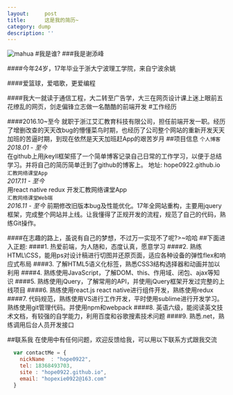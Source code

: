 ```yaml
---
layout:     post
title:      这是我的简历~
category: dump
description: ''
---
```

![mahua](mahua-logo.jpg)
#我是谁?
###我是谢添峰

####今年24岁，17年毕业于浙大宁波理工学院，来自宁波余姚

####爱篮球，爱唱歌，更爱编程

####我大一就读于通信工程，大二转至广告学，大三在网页设计课上迷上眼前五花缭乱的网页，剑走偏锋立志做一名酷酷的前端开发 
#工作经历

####2016.10~至今 就职于浙江艾汇教育科技有限公司，担任前端开发一职。经历了增删改查的天天改bug的懵懂菜鸟时期，也经历了公司整个网站的重新开发天天加班的苦逼时期，到现在依然是天天加班赶App的艰苦岁月
##项目信息
`个人博客`  
*2018.01 - 至今*  
在github上用jkeyll框架搭了一个简单博客记录自己日常的工作学习，以便于总结学习。并将自己的简历简单迁到了github的博客上。
地址: hope0922.github.io  
`汇教网络课堂App`  
*2017.11 - 至今*  
用react native redux 开发汇教网络课堂App  
`汇教网络课堂Web端`  
*2016.11 - 至今*
前期修改旧版本bug及性能优化。17年全网站重构，主要用jquery框架，完成整个网站并上线。让我懂得了正规开发的流程，规范了自己的代码，熟练Git操作。

####在志趣的路上，虽说有自己的梦想，不过万一实现不了呢?>~哈哈
##下面进入正题:
####1. 热爱前端，为人随和，态度认真，愿意学习
####2. 熟练HTML\CSS，能用ps对设计稿进行切图并还原页面，适应各种设备的弹性flex和响应式布局
####3. 了解HTML5语义化标签，熟悉CSS3结构选择器和动画并加以利用
####4. 熟练使用JavaScript，了解DOM、this、作用域、闭包、ajax等知识
####5. 熟练使用jQuery，了解常用的API，并使用jQuery框架开发过完整的上线项目
####6. 熟练使用react.js react native进行组件开发，熟练使用redux
####7. 代码规范，熟练使用VS进行工作开发，平时使用sublime进行开发学习。熟练使用git管理代码。并使用npm和webpack
####8. 英语六级，能阅读英文技术文档，有较强的自学能力，利用百度和谷歌搜素技术问题
####9. 熟悉.net，熟练调用后台人员开发接口

##联系我
在使用中有任何问题，欢迎反馈给我，可以用以下联系方式跟我交流

```javascript
  var contactMe = {
    nickName  : "hope0922",
    tel: 18368493703,
    site : "hope0922.github.io",
    email: "hopexie0922@163.com"
  }
```
